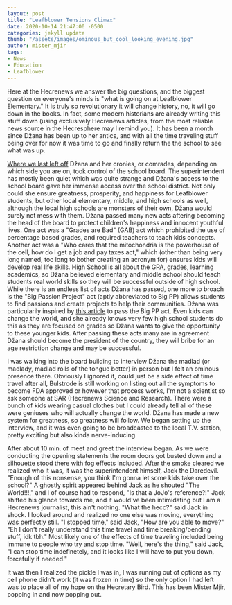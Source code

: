 ```yaml
---
layout: post
title: "Leafblower Tensions Climax"
date: 2020-10-14 21:47:00 -0500
categories: jekyll update
thumb: "/assets/images/ominous_but_cool_looking_evening.jpg"
author: mister_mjir
tags:
- News
- Education
- Leafblower
---
```


Here at the Hecrenews we answer the big questions, and the biggest question on everyone's minds is "what is going on at Leafblower Elementary." It is truly
so revolutionary it will change history, no, it will go down in the books. In fact, some modern historians are already writing this stuff down (using exclusively
Hecrenews articles, from the most reliable news source in the Hecresphere may I remind you). It has been a month since Džana has been up to her antics, and with all
the time traveling stuff being over for now it was time to go and finally return the the school to see what was up.

[Where we last left off](https://hecrenews.github.io/jekyll/update/2020/09/02/leafblower-board-taken-down.html) Džana and her cronies, or comrades, depending on
which side you are on, took control of the school board. The superintendent has mostly been quiet which was quite strange and Džana's access to the school board gave
her immense access over the school district. Not only could she ensure greatness, prosperity, and happiness for Leafblower students, but other local elementary,
middle, and high schools as well, although the local high schools are monsters of their own, Džana would surely not mess with them. Džana passed many new acts aftering
becoming the head of the board to protect children's happiness and innocent youthful lives. One act was a "Grades are Bad" (GAB) act which prohibited the use of
percentage based grades, and required teachers to teach kids concepts. Another act was a "Who cares that the mitochondria is the powerhouse of the cell, how do I get
a job and pay taxes act," which (other than being very long named, too long to bother creating an acronym for) ensures kids will develop real life skills. High School
is all about the GPA, grades, learning academics, so Džana believed elementary and middle school should teach students real world skills so they will be successful
outside of high school. While there is an endless list of acts Džana has passed, one more to broach is the "Big Passion Project" act (aptly abbreviated to Big PP)
allows students to find passions and create projects to help their communities. Džana was particularily inspired by
[this article](https://hecrenews.github.io/jekyll/update/2020/08/08/gamer-games-to-heat-up-homes-during-winter.html) to pass the Big PP act. Even kids can change the
world, and she already knows very few high school students do this as they are focused on grades so Džana wants to give the opportunity to these younger kids. After
passing these acts many are in agreement Džana should become the president of the country, they will bribe for an age restriction change and may be successful.

I was walking into the board building to interview Džana the madlad (or madlady, madlad rolls of the tongue better) in person but I felt an ominous presence there.
Obviously I ignored it, could just be a side effect of time travel after all, Bulstrode is still working on listing out all the symptoms to become FDA approved or
however that process works, I'm not a scientist so ask someone at SAR (Hecrenews Science and Research). There were a bunch of kids wearing casual clothes but I could
already tell all of these were geniuses who will actually change the world. Džana has made a new system for greatness, so greatness will follow. We began setting up
the interview, and it was even going to be broadcasted to the local T.V. station, pretty exciting but also kinda nerve-inducing.

After about 10 min. of meet and greet the interview began. As we were conducting the opening statements the room doors got busted down and a silhouette stood there
with fog effects included. After the smoke cleared we realized who it was, it was the superintendent himself, Jack the Daredevil. "Enough of this nonsense, you think
I'm gonna let some kids take over the school?" A ghostly spirit appeared behind Jack as he shouted "The World!!!," and I of course had to respond, "Is that a
JoJo's reference?!" Jack shifted his glance towards me, and it would've been intimidating but I am a Hecrenews journalist, this ain't nothing. "What the hecc?" said
Jack in shock. I looked around and realized no one else was moving, everything was perfectly still. "I stopped time," said Jack, "How are you able to move?" "Eh
I don't really understand this time travel and time breaking/bending stuff, idk tbh." Most likely one of the effects of time traveling included being immune to
people who try and stop time. "Well, here's the thing," said Jack, "I can stop time indefinetely, and it looks like I will have to put you down, forcefully if needed."

It was then I realized the pickle I was in, I was running out of options as my cell phone didn't work (it was frozen in time) so the only option I had left was to
place all of my hope on the Hecretary Bird. This has been Mister Mjir, popping in and now popping out.
